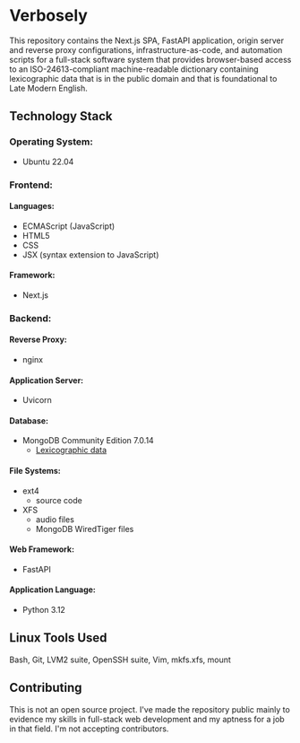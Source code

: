 # Verbosely

This repository contains the Next.js SPA, FastAPI application, origin server
and reverse proxy configurations, infrastructure-as-code, and automation scripts
for a full-stack software system that provides browser-based access to an
ISO-24613-compliant machine-readable dictionary containing lexicographic data
that is in the public domain and that is foundational to Late Modern English.

## Technology Stack

### Operating System:
* Ubuntu 22.04

### Frontend:
#### Languages:
* ECMAScript (JavaScript)
* HTML5
* CSS
* JSX (syntax extension to JavaScript)
#### Framework:
* Next.js

### Backend:
#### Reverse Proxy:
* nginx
#### Application Server:
* Uvicorn
#### Database:
* MongoDB Community Edition 7.0.14
   * [Lexicographic data](/backend/data_sample.json)
#### File Systems:
* ext4
   * source code
* XFS
   * audio files
   * MongoDB WiredTiger files
#### Web Framework:
* FastAPI
#### Application Language:
* Python 3.12

## Linux Tools Used
Bash, Git, LVM2 suite, OpenSSH suite, Vim, mkfs.xfs, mount

## Contributing

This is not an open source project. I've made the repository public mainly to
evidence my skills in full-stack web development and my aptness for a job in
that field. I'm not accepting contributors.

